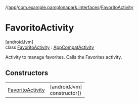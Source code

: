 //[app](../../../index.md)/[com.example.pamplonapark.interfaces](../index.md)/[FavoritoActivity](index.md)

# FavoritoActivity

[androidJvm]\
class [FavoritoActivity](index.md) : [AppCompatActivity](https://developer.android.com/reference/kotlin/androidx/appcompat/app/AppCompatActivity.html)

Activity to manage favorites. Calls the Favorites activity.

## Constructors

| | |
|---|---|
| [FavoritoActivity](-favorito-activity.md) | [androidJvm]<br>constructor() |
